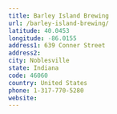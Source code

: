 ```yaml
---
title: Barley Island Brewing
url: /barley-island-brewing/
latitude: 40.0453
longitude: -86.0155
address1: 639 Conner Street
address2: 
city: Noblesville
state: Indiana
code: 46060
country: United States
phone: 1-317-770-5280
website: 
---
```



